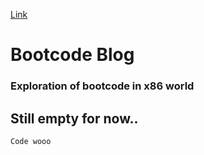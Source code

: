 [Link](/)

# Bootcode Blog
### Exploration of bootcode in x86 world
## Still empty for now..

`Code wooo`

